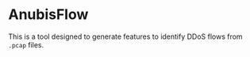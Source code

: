 # AnubisFlow

This is a tool designed to generate features to identify DDoS flows from `.pcap` files.